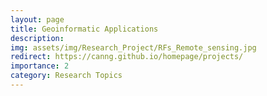 ```yaml
---
layout: page
title: Geoinformatic Applications
description: 
img: assets/img/Research_Project/RFs_Remote_sensing.jpg
redirect: https://canng.github.io/homepage/projects/
importance: 2
category: Research Topics
---
```




